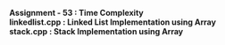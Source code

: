 <b>Assignment - 53  :  Time Complexity</b><br>
<b>linkedlist.cpp   :  Linked List Implementation using Array</b><br>
<b>stack.cpp        :  Stack Implementation using Array</b><br>
